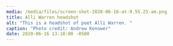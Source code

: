 ```yaml
---
media: /media/files/screen-shot-2020-06-16-at-9.55.25-am.png
title: Alli Warren headshot
alt: "This is a headshot of poet Alli Warren. "
caption: "Photo credit: Andrew Kenower"
date: 2020-06-16 13:10:00 -0500
---
```

